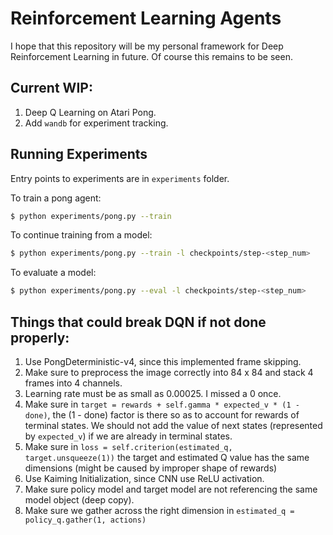 # Reinforcement Learning Agents

I hope that this repository will be my personal framework for Deep Reinforcement Learning in future. Of course this remains to be seen.

## Current WIP:
1. Deep Q Learning on Atari Pong.
2. Add `wandb` for experiment tracking.

## Running Experiments
Entry points to experiments are in `experiments` folder. 

To train a pong agent:
```bash
$ python experiments/pong.py --train
```

To continue training from a model:
```bash
$ python experiments/pong.py --train -l checkpoints/step-<step_num>
```

To evaluate a model:
```bash
$ python experiments/pong.py --eval -l checkpoints/step-<step_num>
```

## Things that could break DQN if not done properly:
1. Use PongDeterministic-v4, since this implemented frame skipping.
2. Make sure to preprocess the image correctly into 84 x 84 and stack 4 frames into 4 channels.
3. Learning rate must be as small as 0.00025. I missed a 0 once.
4. Make sure in `target = rewards + self.gamma * expected_v * (1 - done)`, the (1 - done) factor is there so as to account for rewards of terminal states. We should not add the value of next states (represented by `expected_v`) if we are already in terminal states.
5. Make sure in `loss = self.criterion(estimated_q, target.unsqueeze(1))` the target and estimated Q value has the same dimensions (might be caused by improper shape of rewards)
6. Use Kaiming Initialization, since CNN use ReLU activation.
7. Make sure policy model and target model are not referencing the same model object (deep copy).
8. Make sure we gather across the right dimension in `estimated_q = policy_q.gather(1, actions)`